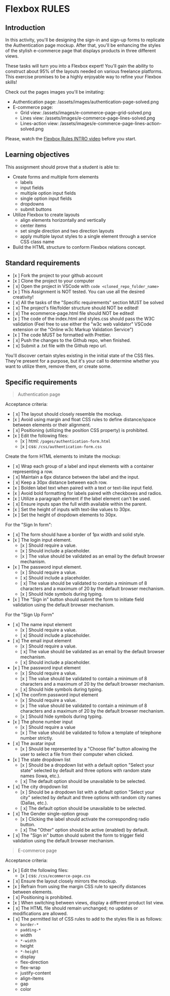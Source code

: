 # Flexbox RULES

## Introduction

In this activity, you'll be designing the sign-in and sign-up forms to replicate the Authentication page mockup. After that, you'll be enhancing the styles of the stylish e-commerce page that displays products in three different views.

These tasks will turn you into a Flexbox expert! You'll gain the ability to construct about 95% of the layouts needed on various freelance platforms. This exercise promises to be a highly enjoyable way to refine your Flexbox skills!

Check out the pages images you'll be imitating:

- Authentication page: /assets/images/authentication-page-solved.png
- E-commerce page:
  - Grid view: /assets/images/e-commerce-page-grid-solved.png
  - Lines view: /assets/images/e-commerce-page-lines-solved.png
  - Lines-action view: /assets/images/e-commerce-page-lines-action-solved.png

Please, watch the [Flexbox Rules INTRO video](https://www.loom.com/share/6bf938c7e4234745970fd83181b585a9?sid=19a5fc8d-b8e0-4d7b-b705-2d638fd2ec63) before you start.

## Learning objectives

This assignment should prove that a student is able to:

- Create forms and multiple form elements
  - labels
  - input fields
  - multiple option input fields
  - single option input fields
  - dropdowns
  - submit buttons
- Utilize Flexbox to create layouts
  - align elements horizontally and vertically
  - center items
  - set single direction and two direction layouts
  - apply multiple layout styles to a single element through a service CSS class name
- Build the HTML structure to conform Flexbox relations concept.

## Standard requirements

- [x ] Fork the project to your github account
- [x ] Clone the project to your computer
- [ x] Open the project in VSCode with `code <cloned_repo_folder_name>`
- [x ] This Assignment is NOT tested. You can use all the desired creativity!
- [ x] All the tasks of the "Specific requirements" section MUST be solved
- [ x] The project's file/folder structure should NOT be edited!
- [ x] The ecommerce-page.html file should NOT be edited!
- [x ] The code of the index.html and styles.css should pass the W3C validation (Feel free to use either the "w3c web validator" VSCode extension or the "Online w3c Markup Validation Service")
- [x ] The code MUST be formatted with Prettier.
- [ x] Push the changes to the Github repo, when finished.
- [ x] Submit a .txt file with the Github repo url.

You'll discover certain styles existing in the initial state of the CSS files. They're present for a purpose, but it's your call to determine whether you want to utilize them, remove them, or create some.

## Specific requirements

> Authentication page

Acceptance criteria:

- [ x] The layout should closely resemble the mockup.
- [x ] Avoid using margin and float CSS rules to define distance/space between elements or their alignment.
- [ x] Positioning (utilizing the position CSS property) is prohibited.
- [x ] Edit the following files:
  - [x ] html: `/pages/authentication-form.html`
  - [x ] css: `/css/authentication-form.css`

Create the form HTML elements to imitate the mockup:

- [ x] Wrap each group of a label and input elements with a container representing a row.
- [ x] Maintain a 6px distance between the label and the input.
- [ x] Keep a 30px distance between each row.
- [x ] Bolden label text when paired with a text or text-like input field.
- [x ] Avoid bold formatting for labels paired with checkboxes and radios.
- [x ] Utilize a paragraph element if the label element can't be used.
- [ x] Ensure inputs span the full width available within the parent.
- [x ] Set the height of inputs with text-like values to 30px.
- [x ] Set the height of dropdown elements to 30px.

For the "Sign In form":

- [ x] The form should have a border of 1px width and solid style.
- [x ] The login input element.
  - [x ] Should require a value.
  - [x ] Should include a placeholder.
  - [x ] The value should be validated as an email by the default browser mechanism.
- [x ] The password input element.
  - [x ] Should require a value.
  - [ x] Should include a placeholder.
  - [ x] The value should be validated to contain a minimum of 8 characters and a maximum of 20 by the default browser mechanism.
  - [x ] Should hide symbols during typing.
- [x ] The "Sign in" button should submit the form to initiate field validation using the default browser mechanism.

For the "Sign Up Form"

- [ x] The name input element
  - [x ] Should require a value.
  - [ x] Should include a placeholder.
- [ x] The email input element
  - [x ] Should require a value.
  - [ x] The value should be validated as an email by the default browser mechanism.
  - [ x] Should include a placeholder.
- [x ] The password input element
  - [x ] Should require a value.
  - [x ] The value should be validated to contain a minimum of 8 characters and a maximum of 20 by the default browser mechanism.
  - [ x] Should hide symbols during typing.
- [ x] The confirm password input element
  - [x ] Should require a value.
  - [x ] The value should be validated to contain a minimum of 8 characters and a maximum of 20 by the default browser mechanism.
  - [x ] Should hide symbols during typing.
- [x ] The phone number input
  - [x ] Should require a value
  - [x ] The value should be validated to follow a template of telephone number strictly.
- [ x] The avatar input
  - [x ] Should be represented by a "Choose file" button allowing the user to select a file from their computer when clicked.
- [x ] The state dropdown list
  - [x ] Should be a dropdown list with a default option "Select your state" selected by default and three options with random state names (Iowa, etc.).
  - [ x] The default option should be unavailable to be selected.
- [ x] The city dropdown list
  - [x ] Should be a dropdown list with a default option "Select your city" selected by default and three options with random city names (Dallas, etc.).
  - [ x] The default option should be unavailable to be selected.
- [ x] The Gender single-option group
  - [x ] Clicking the label should activate the corresponding radio button.
  - [ x] The "Other" option should be active (enabled) by default.
- [ x] The "Sign in" button should submit the form to trigger field validation using the default browser mechanism.

> E-commerce page

Acceptance criteria:

- [x ] Edit the following files:
  - [x ] css: `/css/ecommerce-page.css`
- [ x] Ensure the layout closely mirrors the mockup.
- [x ] Refrain from using the margin CSS rule to specify distances between elements.
- [ x] Positioning is prohibited.
- [x ] When switching between views, display a different product list view.
- [ x] The HTML file should remain unchanged; no updates or modifications are allowed.
- [ x] The permitted list of CSS rules to add to the styles file is as follows:
  - `border-*`
  - `padding-*`
  - width
  - `*-width`
  - height
  - `*-height`
  - display
  - flex-direction
  - flex-wrap
  - justify-content
  - align-items
  - gap
  - color
